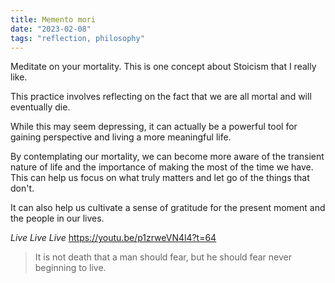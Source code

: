 ```yaml
---
title: Memento mori
date: "2023-02-08"
tags: "reflection, philosophy"
---
```


Meditate on your mortality. This is one concept about Stoicism that I really like.

This practice involves reflecting on the fact that we are all mortal and will eventually die.

While this may seem depressing, it can actually be a powerful tool for gaining perspective and living a more meaningful life.

By contemplating our mortality, we can become more aware of the transient nature of life and the importance of making the most of the time we have. This can help us focus on what truly matters and let go of the things that don't.

It can also help us cultivate a sense of gratitude for the present moment and the people in our lives.

_Live Live Live_
https://youtu.be/p1zrweVN4l4?t=64

> It is not death that a man should fear, but he should fear never beginning to live.
